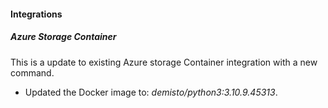 
#### Integrations
##### Azure Storage Container
This is a update to existing Azure storage Container integration with a new command.
- Updated the Docker image to: *demisto/python3:3.10.9.45313*.
